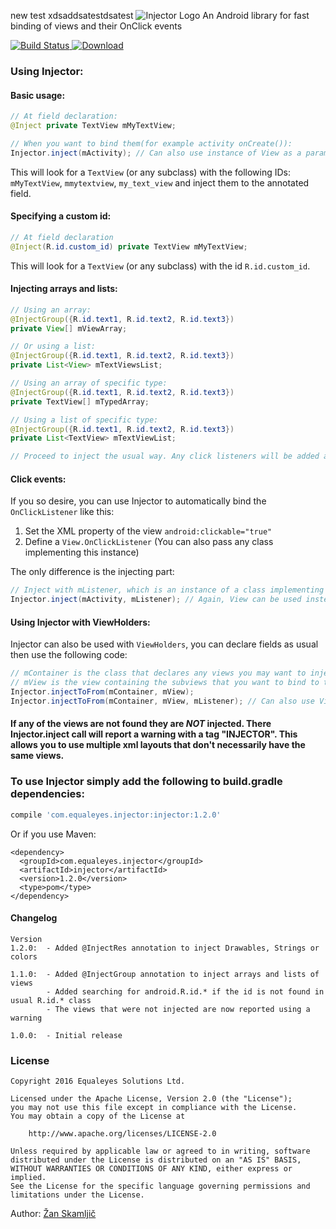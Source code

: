new test xdsaddsatestdsatest
![Injector Logo](http://i.imgur.com/QDhSvvm.png)
An Android library for fast binding of views and their OnClick events

[![Build Status](https://travis-ci.org/equaleyes/Injector.png?branch=master)](https://travis-ci.org/equaleyes/Injector)[ ![Download](https://api.bintray.com/packages/zskamljic/maven/Injector/images/download.svg) ](https://bintray.com/zskamljic/maven/Injector/_latestVersion)

### Using Injector:

#### Basic usage:
```java
// At field declaration:
@Inject private TextView mMyTextView;

// When you want to bind them(for example activity onCreate()):
Injector.inject(mActivity); // Can also use instance of View as a parameter if desired

```

This will look for a `TextView` (or any subclass) with the following IDs: `mMyTextView`, `mmytextview`, `my_text_view` and inject them to the annotated field.

#### Specifying a custom id:
```java
// At field declaration
@Inject(R.id.custom_id) private TextView mMyTextView;
```

This will look for a `TextView` (or any subclass) with the id `R.id.custom_id`.

#### Injecting arrays and lists:
```java
// Using an array:
@InjectGroup({R.id.text1, R.id.text2, R.id.text3})
private View[] mViewArray;

// Or using a list:
@InjectGroup({R.id.text1, R.id.text2, R.id.text3})
private List<View> mTextViewsList;

// Using an array of specific type:
@InjectGroup({R.id.text1, R.id.text2, R.id.text3})
private TextView[] mTypedArray;

// Using a list of specific type:
@InjectGroup({R.id.text1, R.id.text2, R.id.text3})
private List<TextView> mTextViewList;

// Proceed to inject the usual way. Any click listeners will be added as usual.
```

#### Click events:
If you so desire, you can use Injector to automatically bind the `OnClickListener` like this:

1. Set the XML property of the view `android:clickable="true"`
2. Define a `View.OnClickListener` (You can also pass any class implementing this instance)

The only difference is the injecting part:

```java
// Inject with mListener, which is an instance of a class implementing View.OnClickListener:
Injector.inject(mActivity, mListener); // Again, View can be used instead of an activity
```

#### Using Injector with ViewHolders:

Injector can also be used with `ViewHolders`, you can declare fields as usual then use the following code:
```java
// mContainer is the class that declares any views you may want to inject
// mView is the view containing the subviews that you want to bind to the container
Injector.injectToFrom(mContainer, mView);
Injector.injectToFrom(mContainer, mView, mListener); // Can also use View.OnClickListener
```

#### If any of the views are not found they are *NOT* injected. There Injector.inject call will report a warning with a tag "INJECTOR". This allows you to use multiple xml layouts that don't necessarily have the same views.

### To use Injector simply add the following to build.gradle dependencies:
```groovy
compile 'com.equaleyes.injector:injector:1.2.0'
```

Or if you use Maven:

```
<dependency>
  <groupId>com.equaleyes.injector</groupId>
  <artifactId>injector</artifactId>
  <version>1.2.0</version>
  <type>pom</type>
</dependency>
```

#### Changelog
```
Version
1.2.0:  - Added @InjectRes annotation to inject Drawables, Strings or colors

1.1.0:  - Added @InjectGroup annotation to inject arrays and lists of views
        - Added searching for android.R.id.* if the id is not found in usual R.id.* class
        - The views that were not injected are now reported using a warning
        
1.0.0:  - Initial release
```

### License

```
Copyright 2016 Equaleyes Solutions Ltd.

Licensed under the Apache License, Version 2.0 (the "License");
you may not use this file except in compliance with the License.
You may obtain a copy of the License at

    http://www.apache.org/licenses/LICENSE-2.0

Unless required by applicable law or agreed to in writing, software
distributed under the License is distributed on an "AS IS" BASIS,
WITHOUT WARRANTIES OR CONDITIONS OF ANY KIND, either express or implied.
See the License for the specific language governing permissions and
limitations under the License.
```

Author: [Žan Skamljič](https://github.com/zskamljic)
